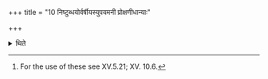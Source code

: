 +++
title = "10 निष्टुब्धयोर्वर्षीयस्युपयमनी प्रोक्षणीधान्याः"

+++

<details><summary>थिते</summary>

10. out of the carved ones the supporting ladle should be bigger than the Prokṣaṇī-ladle[^6]; 

[^6]: For the use of these see XV.5.21; XV. 10.6.  
</details>

